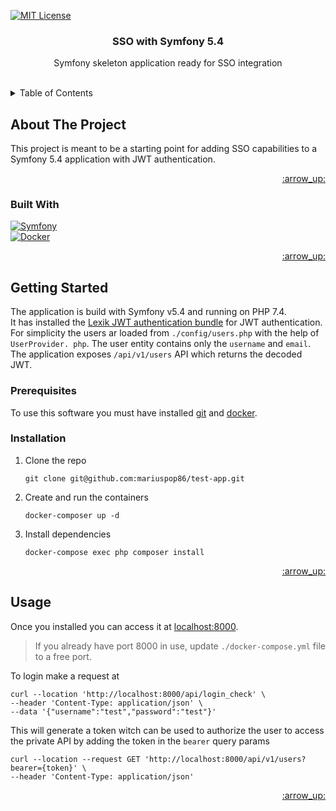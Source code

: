 <a name="readme-top"></a>
[![MIT License][license-shield]][license-url]
<div align="center">
<h3 align="center">SSO with Symfony 5.4</h3>
  <p align="center">
    Symfony skeleton application ready for SSO integration
    <br />
    <br />
  </p>
</div>

<!-- TABLE OF CONTENTS -->
<details>
  <summary>Table of Contents</summary>
  <ol>
    <li>
      <a href="#about-the-project">About The Project</a>
      <ul>
        <li><a href="#built-with">Built With</a></li>
      </ul>
    </li>
    <li>
      <a href="#getting-started">Getting Started</a>
      <ul>
        <li><a href="#prerequisites">Prerequisites</a></li>
        <li><a href="#installation">Installation</a></li>
      </ul>
    </li>
    <li><a href="#usage">Usage</a></li>
    <li><a href="#roadmap">Roadmap</a></li>
    <li><a href="#contributing">Contributing</a></li>
    <li><a href="#license">License</a></li>
    <li><a href="#contact">Contact</a></li>
    <li><a href="#acknowledgments">Acknowledgments</a></li>
  </ol>
</details>

<!-- ABOUT THE PROJECT -->
## About The Project

This project is meant to be a starting point for adding SSO capabilities to a Symfony 5.4 application with JWT 
authentication.
<p align="right"><a href="#readme-top">:arrow_up:</a></p>

### Built With

[![Symfony][Symfony-shield]][Symfony-url]  
[![Docker][Docker-shield]][Docker-url]  

<p align="right"><a href="#readme-top">:arrow_up:</a></p>

<!-- GETTING STARTED -->
## Getting Started

The application is build with Symfony v5.4 and running on PHP 7.4.  
It has installed the 
[Lexik JWT authentication bundle](https://symfony.com/bundles/LexikJWTAuthenticationBundle/current/index.html)  for 
JWT authentication. For simplicity the users ar loaded from `./config/users.php` with the help of `UserProvider.
php`. The user entity contains only the `username` and `email`.  
The application exposes `/api/v1/users` API which returns the decoded JWT. 

### Prerequisites

To use this software you must have installed [git](https://git-scm.com/downloads) and 
[docker](https://docs.docker.com/get-docker/).

### Installation

1. Clone the repo
   ```shell
   git clone git@github.com:mariuspop86/test-app.git
   ```
2. Create and run the containers 
   ```shell
   docker-composer up -d
   ```
3. Install dependencies
   ```shell
   docker-compose exec php composer install
   ```
<p align="right"><a href="#readme-top">:arrow_up:</a></p>

<!-- USAGE EXAMPLES -->
## Usage

Once you installed you can access it at [localhost:8000](http://localhost:8000). 
> If you already have port 8000 in use, update `./docker-compose.yml` file to a free port.

To login make a request at
```shell
curl --location 'http://localhost:8000/api/login_check' \
--header 'Content-Type: application/json' \
--data '{"username":"test","password":"test"}'
```
This will generate a token witch can be used to authorize the user to access the private API by adding the token in 
the `bearer` query params 
```shell
curl --location --request GET 'http://localhost:8000/api/v1/users?bearer={token}' \
--header 'Content-Type: application/json'
```
<p align="right"><a href="#readme-top">:arrow_up:</a></p>

<!-- MARKDOWN LINKS & IMAGES -->
<!-- https://www.markdownguide.org/basic-syntax/#reference-style-links -->
[license-shield]: https://img.shields.io/github/license/mariuspop86/test-app.svg?style=for-the-badge
[license-url]: https://github.com/mariuspop86/test-app/blob/main/LICENSE.txt
[Symfony-shield]: https://symfony.com/favicons/favicon-32x32.png
[Symfony-url]: https://symfony.com/
[Docker-shield]: https://www.docker.com/favicon.ico
[Docker-url]: https://www.docker.com/
